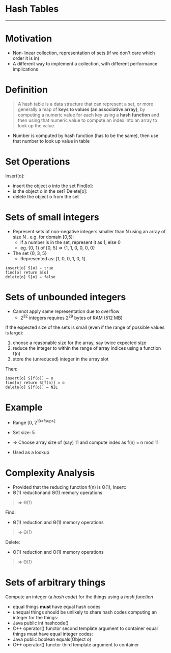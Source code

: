 # Hash Tables

---

# Motivation
- Non-linear collection, representation of sets (if we don't care which order it is in)
- A different way to implement a collection, with different performance
implications

# Definition
> A hash table is a data structure that can represent a set, or more generally
a map of **keys to values (an associative array)**, by computing a numeric
value for each key using a **hash function** and then using that numeric
value to compute an index into an array to look up the value.

- Number is computed by hash function (has to be the same), then use that number to look up value in table

# Set Operations
Insert[o]:
- insert the object o into the set
Find[o]:
- is the object o in the set?
Delete[o]:
- delete the object o from the set

# Sets of small integers
- Represent sets of non-negative integers smaller than N using an array of
size N . e.g. for domain [0,5]:
  - if a number is in the set, represent it as 1, else 0
  - eg. {0, 1} of [0, 5] => {1, 1, 0, 0, 0, 0}
- The set {0, 3, 5}
  - Represented as: [1, 0, 0, 1, 0, 1]

```
insert[o] S[o] ← true
find[o] return S[o]
delete[o] S[o] ← false
```

# Sets of unbounded integers
- Cannot apply same representation due to overflow
  - 2<sup>32</sup> integers requires 2<sup>29</sup> bytes of RAM (512 MB)

If the expected size of the sets is small (even if the range of possible values is large):
1. choose a reasonable size for the array, say twice expected size
2. reduce the integer to within the range of array indices using a
function f(n)
3. store the (unreduced) integer in the array slot

Then:

```
insert[o] S[f(o)] ← o
find[o] return S[f(o)] = o
delete[o] S[f(o)] ← NIL
```

# Example
- Range [0, 2<sup>10<?sup>]
- Set size: 5

- => Choose array size of (say) 11 and compute index as f(n) = n mod 11

- Used as a lookup

# Complexity Analysis
- Provided that the reducing function f(n) is Θ(1),
Insert:
- Θ(1) reductionand Θ(1) memory operations
> ⇒ Θ(1)

Find:
- Θ(1) reduction and Θ(1) memory operations
> ⇒ Θ(1)

Delete:
- Θ(1) reduction and Θ(1) memory operations
> ⇒ Θ(1)

# Sets of arbitrary things
Compute an integer (a *hash code*) for the things using a *hash function*
- equal things **must** have equal hash codes
- unequal things should be unlikely to share hash codes
computing an integer for the things:
 - Java public int hashcode()
 - C++ operator() functor second template argument to container
 equal things must have equal integer codes:
- Java public boolean equals(Object o)
- C++ operator() functor third template argument to container

